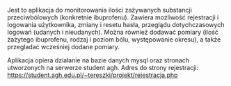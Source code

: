 Jest to aplikacja do monitorowania ilości zażywanych substancji przeciwbólowych (konkretnie ibuprofenu). 
Zawiera możliwość rejestracji i logowania użytkownika, zmiany i resetu hasła, przeglądu dotychczasowych logowań (udanych i nieudanych). Można również dodawać pomiary (ilość żażytego ibuprofenu,  rodzaj i poziom bólu, występowanie okresu), a także przegladać wcześniej dodane pomiary.

Aplikacja opiera działanie na bazie danych mysql oraz stronach utworzonych na serwerze student agh.
Adres do strony rejestracji: https://student.agh.edu.pl/~tereszki/projekt/rejestracja.php
